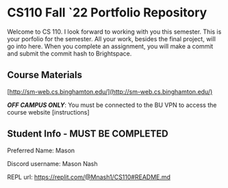 # CS110 Fall `22 Portfolio Repository

Welcome to CS 110. I look forward to working with you this semester. This is your porfolio for the semester. All your work, besides the final project, will go into here. When you complete an assignment, you will make a commit and submit the commit hash to Brightspace.

## Course Materials

[http://sm-web.cs.binghamton.edu/](http://sm-web.cs.binghamton.edu/)

***OFF CAMPUS ONLY***: You must be connected to the BU VPN to access the course website [instructions]

## Student Info - MUST BE COMPLETED

Preferred Name: Mason

Discord username: Mason Nash

REPL url: https://replit.com/@Mnash1/CS110#README.md
